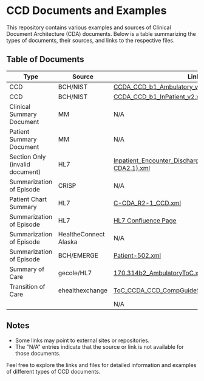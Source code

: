 # CCD Documents and Examples

This repository contains various examples and sources of Clinical Document Architecture (CDA) documents. Below is a table summarizing the types of documents, their sources, and links to the respective files.

## Table of Documents

| **Type**                      | **Source**          | **Link**                                                                                                                     | **File**                                      |
|-------------------------------|---------------------|------------------------------------------------------------------------------------------------------------------------------|----------------------------------------------|
| CCD                           | BCH/NIST            | [CCDA_CCD_b1_Ambulatory_v2.xml](https://github.com/chb/sample_ccdas/blob/master/NIST%20Samples/CCDA_CCD_b1_Ambulatory_v2.xml) | CCDA_CCD_b1_Ambulatory_v2.xml                |
| CCD                           | BCH/NIST            | [CCDA_CCD_b1_InPatient_v2.xml](https://github.com/chb/sample_ccdas/blob/master/NIST%20Samples/CCDA_CCD_b1_InPatient_v2.xml)   | CCDA_CCD_b1_InPatient_v2.xml                 |
| Clinical Summary Document     | MM                  | N/A                                                                                                                          | eHX_Terry.xml                                |
| Patient Summary Document      | MM                  | N/A                                                                                                                          | bennis_shauna_ccda.xml                       |
| Section Only (invalid document)| HL7                 | [Inpatient_Encounter_Discharged_to_Rehab_Location(C-CDA2.1).xml](https://github.com/HL7/C-CDA-Examples/blob/master/Encounters/Inpatient%20Encounter%20Discharged%20to%20Rehab%20Location/Inpatient_Encounter_Discharged_to_Rehab_Location(C-CDA2.1).xml) | Inpatient_Encounter_Discharged_to_Rehab_Location(C-CDA2.1).xml |
| Summarization of Episode       | CRISP               | N/A                                                                                                                          | anna_flux.xml                                |
| Patient Chart Summary         | HL7                 | [C-CDA_R2-1_CCD.xml](https://www.hl7.org/documentcenter/public/standards/dstu/CDAR2_IG_CCDA_CLINNOTES_R1_DSTUR2.1_2015AUG.zip) | C-CDA_R2-1_CCD.xml                          |
| Summarization of Episode       | HL7                 | [HL7 Confluence Page](https://confluence.hl7.org/pages/viewpage.action?pageId=66924649)                                      | N/A                                          |
| Summarization of Episode       | HealtheConnect Alaska | N/A                                                                                                                          | healtheconnectak-ccd-20210226.2.xml          |
| Summarization of Episode       | BCH/EMERGE          | [Patient-502.xml](https://github.com/chb/sample_ccdas/blob/aca04c6c8febfa9b462543e7024f9bbfa4a9996b/EMERGE/Patient-502.xml) | Patient-502.xml                             |
| Summary of Care               | gecole/HL7          | [170.314b2_AmbulatoryToC.xml](https://github.com/gecole/HL7-Task-Force-Examples/blob/master/170.314b2_AmbulatoryToC.xml)     | 170.314b2_AmbulatoryToC.xml                 |
| Transition of Care            | ehealthexchange     | [ToC_CCDA_CCD_CompGuideSample_FullXML.xml](https://github.com/chb/sample_ccdas/blob/master/Transitions%20of%20Care%20Samples/ToC_CCDA_CCD_CompGuideSample_FullXML.xml) | ToC_CCDA_CCD_CompGuideSample_FullXML.xml    |
|                               |                     | N/A                                                                                                                          | bennis_shauna_ccda.xml.old                   |

## Notes

- Some links may point to external sites or repositories.
- The "N/A" entries indicate that the source or link is not available for those documents.

Feel free to explore the links and files for detailed information and examples of different types of CCD documents.
